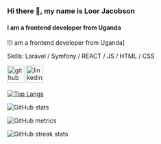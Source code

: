 ### Hi there 👋, my name is Loor Jacobson
#### I am a frontend developer from Uganda
![I am a frontend developer from Uganda]


Skills: Laravel / Symfony / REACT / JS / HTML / CSS

[<img src='https://cdn.jsdelivr.net/npm/simple-icons@3.0.1/icons/github.svg' alt='github' height='40'>](https://github.com/Loorinho)  [<img src='https://cdn.jsdelivr.net/npm/simple-icons@3.0.1/icons/linkedin.svg' alt='linkedin' height='40'>](https://www.linkedin.com/in/https://www.linkedin.com/in/loorjacobson//)  

[![Top Langs](https://github-readme-stats.vercel.app/api/top-langs/?username=Loorinho)](https://github.com/anuraghazra/github-readme-stats)

![GitHub stats](https://github-readme-stats.vercel.app/api?username=Loorinho&show_icons=true&count_private=true)  



![GitHub metrics](https://metrics.lecoq.io/Loorinho)  

![GitHub streak stats](https://streak-stats.demolab.com/?user=Loorinho)  

